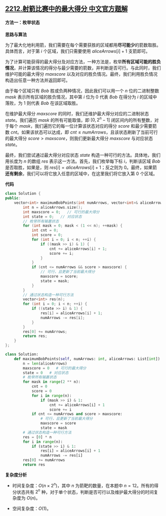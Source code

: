 ## [2212.射箭比赛中的最大得分 中文官方题解](https://leetcode.cn/problems/maximum-points-in-an-archery-competition/solutions/100000/she-jian-bi-sai-zhong-de-zui-da-de-fen-b-zwh9)

#### 方法一：枚举状态

**思路与算法**

为了最大化地利用箭，我们需要在每个需要获胜的区域都用**尽可能少**的箭数取胜。具体而言，对于第 $i$ 个区域，我们只需要使用 $\textit{aliceArrows}[i] + 1$ 支箭即可。

为了计算可能获得的最大得分及对应方法，一种方法是，枚举**所有区域可能的胜负情况**，并计算该情况的得分与最少需要的箭数，并判断是否可行。与此同时，我们维护可能的最大得分 $\textit{maxscore}$ 以及对应的胜负情况。最终，我们利用胜负情况构造出任意一种方法并返回即可。

由于每个区域只有 $\textit{Bob}$ 胜或负两种情况，因此我们可以用一个 $n$ 位的二进制整数 $\textit{mask}$ 表示所有区域的胜负情况，其中第 $i$ 位为 $0$ 代表 $\textit{Bob}$ 在得分为 $i$ 的区域中落败，为 $1$ 则代表 $\textit{Bob}$ 在该区域取胜。

在维护最大得分 $\textit{maxscore}$ 的同时，我们还维护最大得分对应的二进制状态 $\textit{state}$。我们遍历 $\textit{mask}$ 的所有可能取值，即 $[0, 2^n - 1]$ 闭区间内的所有整数，对于每个 $\textit{mask}$，我们遍历它的每一位计算该状态对应的得分 $\textit{score}$ 和最少需要箭数 $\textit{cnt}$。如果该状态可以达成，即 $cnt \le \textit{numArrows}$，且该状态刷新了当前可行的最大得分 $\textit{score} > \textit{maxscore}$，则我们更新最大得分 $\textit{maxscore}$ 与对应状态 $\textit{state}$。

最终，我们尝试通过最大得分对应状态 $\textit{state}$ 构造一种可行的方法。具体地，我们用长度为 $n$ 的数组 $\textit{res}$ 表示这一方法。首先，我们枚举每下标 $i$，判断该区域 $\textit{Bob}$ 是否取胜，如果是，则 $\textit{res}[i] = \textit{aliceArrows}[i] + 1$；反之则为 $0$。最终，如果箭**还有剩余**，我们可以将它放入任意的区域中，在这里我们将它放入第 $0$ 个区域。

**代码**

```C++ [sol1-C++]
class Solution {
public:
    vector<int> maximumBobPoints(int numArrows, vector<int>& aliceArrows) {
        int n = aliceArrows.size();
        int maxscore = 0;   // 可行的最大得分
        int state = 0;   // 对应状态
        // 枚举所有输赢状态
        for (int mask = 0; mask < (1 << n); ++mask) {
            int cnt = 0;
            int score = 0;
            for (int i = 0; i < n; ++i) {
                if ((mask >> i) & 1) {
                    cnt += aliceArrows[i] + 1;
                    score += i;
                }
            }
            if (cnt <= numArrows && score > maxscore) {
                // 可行，且更新了当前最大得分
                maxscore = score;
                state = mask;
            }
        }
        // 通过状态构造一种可行方法
        vector<int> res(n);
        for (int i = 0; i < n; ++i) {
            if ((state >> i) & 1) {
                res[i] = aliceArrows[i] + 1;
                numArrows -= res[i];
            }
        }
        res[0] += numArrows;
        return res;
    }
};
```


```Python [sol1-Python3]
class Solution:
    def maximumBobPoints(self, numArrows: int, aliceArrows: List[int]) -> List[int]:
        n = len(aliceArrows)
        maxscore = 0   # 可行的最大得分
        state = 0   # 对应状态
        # 枚举所有输赢状态
        for mask in range(2 ** n):
            cnt = 0
            score = 0
            for i in range(n):
                if (mask >> i) & 1:
                    cnt += aliceArrows[i] + 1
                    score += i
            if cnt <= numArrows and score > maxscore:
                # 可行，且更新了当前最大得分
                maxscore = score
                state = mask
        # 通过状态构造一种可行方法
        res = [0] * n
        for i in range(n):
            if (state >> i) & 1:
                res[i] = aliceArrows[i] + 1
                numArrows -= res[i]
        res[0] += numArrows
        return res
```


**复杂度分析**

- 时间复杂度：$O(n \times 2^n)$，其中 $n$ 为箭靶的数量，在本题中 $n = 12$。所有的得分状态共有 $2^n$ 种，对于单个状态，判断是否可行以及维护最大得分的时间复杂度为 $O(n)$。

- 空间复杂度：$O(1)$。